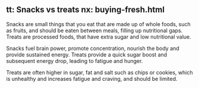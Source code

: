 tt: Snacks vs treats
nx: buying-fresh.html
---

Snacks are small things that you eat that are made up of whole foods, such as fruits, and should be eaten between meals, filling up nutritional gaps. Treats are processed foods, that have extra sugar and low nutritional value.

Snacks fuel brain power, promote concentration, nourish the body and provide sustained energy. Treats provide a quick sugar boost and subsequent energy drop, leading to fatigue and hunger.

Treats are often higher in sugar, fat and salt such as chips or cookies, which is unhealthy and increases fatigue and craving, and should be limited.
